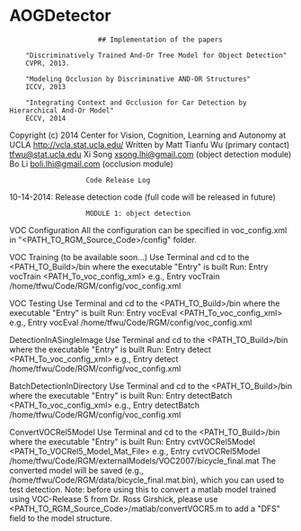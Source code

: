 # AOGDetector
                          ## Implementation of the papers

        "Discriminatively Trained And-Or Tree Model for Object Detection"
        CVPR, 2013.        

        "Modeling Occlusion by Discriminative AND-OR Structures"
        ICCV, 2013        

        "Integrating Context and Occlusion for Car Detection by Hierarchical And-Or Model"
        ECCV, 2014

Copyright (c) 2014 Center for Vision, Cognition, Learning and Autonomy at UCLA <http://vcla.stat.ucla.edu/>
            Written by Matt Tianfu Wu (primary contact) <tfwu@stat.ucla.edu> 
                       Xi Song                          <xsong.lhi@gmail.com> (object detection module)                       
                       Bo Li                            <boli.lhi@gmail.com>  (occlusion module)                     


                       Code Release Log

10-14-2014: Release detection code  (full code will be released in future)                    


                       MODULE 1: object detection 

VOC Configuration
  All the configuration can be specified in voc_config.xml in "<PATH_TO_RGM_Source_Code>/config" folder.

VOC Training (to be available soon...)
  Use Terminal and cd to the <PATH_TO_Build>/bin where the executable "Entry" is built
  Run:   Entry vocTrain <PATH_To_voc_config_xml>
  e.g.,  Entry vocTrain /home/tfwu/Code/RGM/config/voc_config.xml

VOC Testing
  Use Terminal and cd to the <PATH_TO_Build>/bin where the executable "Entry" is built
  Run:   Entry vocEval <PATH_To_voc_config_xml>
  e.g.,  Entry vocEval /home/tfwu/Code/RGM/config/voc_config.xml

DetectionInASingleImage
  Use Terminal and cd to the <PATH_TO_Build>/bin where the executable "Entry" is built
  Run:   Entry detect <PATH_To_voc_config_xml> 
  e.g.,  Entry detect /home/tfwu/Code/RGM/config/voc_config.xml

BatchDetectionInDirectory
  Use Terminal and cd to the <PATH_TO_Build>/bin where the executable "Entry" is built
  Run:   Entry detectBatch <PATH_To_voc_config_xml> 
  e.g.,  Entry detectBatch /home/tfwu/Code/RGM/config/voc_config.xml  

ConvertVOCRel5Model
  Use Terminal and cd to the <PATH_TO_Build>/bin where the executable "Entry" is built
  Run:   Entry cvtVOCRel5Model <PATH_To_VOCRel5_Model_Mat_File> 
  e.g.,  Entry cvtVOCRel5Model /home/tfwu/Code/RGM/externalModels/VOC2007/bicycle_final.mat
  The converted model will be saved (e.g., /home/tfwu/Code/RGM/data/bicycle_final.mat.bin),
  which you can used to test detection.
  Note: before using this to convert a matlab model trained using VOC-Release 5 from Dr. Ross Girshick, 
        please use <PATH_TO_RGM_Source_Code>/matlab/convertVOCR5.m to add a "DFS" field to the model structure.

